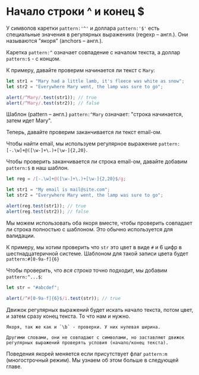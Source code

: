 # Начало строки ^ и конец $

У символов каретки `pattern:'^'` и доллара `pattern:'$'` есть специальные значения в регулярных выражениях (regexp – англ.). Они называются "якоря" (anchors  – англ.).


Каретка `pattern:^` означает совпадение с началом текста, а доллар `pattern:$` - с концом.

К примеру, давайте проверим начинается ли текст с `Mary`:

```js run
let str1 = "Mary had a little lamb, it's fleece was white as snow";
let str2 = "Everywhere Mary went, the lamp was sure to go";

alert(/^Mary/.test(str1)); // true
alert(/^Mary/.test(str2)); // false
```

Шаблон (pattern  – англ.) `pattern:^Mary` означает: "строка начинается, затем идет Mary".

Теперь, давайте проверим заканчивается ли текст email-ом.

Чтобы найти email, мы используем регулярное выражение `pattern:[-.\w]+@([\w-]+\.)+[\w-]{2,20}`.

Чтобы проверить заканчивается ли строка email-ом, давайте добавим `pattern:$` в наш шаблон.

```js run
let reg = /[-.\w]+@([\w-]+\.)+[\w-]{2,20}$/g;

let str1 = "My email is mail@site.com";
let str2 = "Everywhere Mary went, the lamp was sure to go";

alert(reg.test(str1)); // true
alert(reg.test(str2)); // false
```

Мы можем использовать оба якоря вместе, чтобы проверить совпадает ли строка полностью с шаблоном. Это обычно используется для валидации.

К примеру, мы хотим проверить что `str` это цвет в виде `#` и 6 цифр в шестнадцатеричной системе. Шаблоном для такой записи цвета будет `pattern:#[0-9a-f]{6}`

Чтобы проверить, что _вся строка_ точно подходит, мы добавим `pattern:^...$`:


```js run
let str = "#abcdef";

alert(/^#[0-9a-f]{6}$/i.test(str)); // true
```

Движок регулярных выражений будет искать начало текста, потом цвет, и затем сразу конец текста. То что нам и нужно.

```smart header="У якорей нулевая длина"
Якоря, так же как и `\b` - проверки. У них нулевая ширина.

Другими словами, они не совпадают с символами, но заставляют движок регулярных выражений проверять условия (начало/конец текста).
```

Поведения якорей меняется если присутствует флаг `pattern:m` (многострочный режим). Мы узнаем об этом больше в следующей главе.

<!--

Начало строки ^ и конец $
Знак каретки '^' и доллара '$' имеют в регулярном выражении особый смысл. Их называют «якорями» (anchor – англ.).

Каретка ^ совпадает в начале текста, а доллар $ – в конце.

Якоря являются не символами, а проверками.

До этого мы говорили о регулярных выражениях, которые ищут один или несколько символов. Если совпадение есть – эти символы включаются в результат.

А якоря – не такие. Когда поиск ходит до якоря – он проверяет, есть ли соответствие, если есть – продолжает идти по шаблону, не прибавляя ничего к результату.

Каретку ^ обычно используют, чтобы указать, что регулярное выражение необходимо проверить именно с начала текста.

Например, без каретки найдёт все числа:

 var str = '100500 попугаев съели 500100 бананов!';
alert( str.match(/\d+/ig) ); // 100500, 500100 (нашло все числа)
А с кареткой – только первое:



var str = '100500 попугаев съели 500100 бананов!';
alert( str.match(/^\d+/ig) ); // 100500 (только в начале строки)
Знак доллара $ используют, чтобы указать, что паттерн должен заканчиваться в конце текста.

Аналогичный пример с долларом для поиска числа в конце:

 var str = '100500 попугаев съели 500100';
alert( str.match(/\d+$/ig) ); // 500100
Оба якоря используют одновременно, если требуется, чтобы шаблон охватывал текст с начала и до конца. Обычно это требуется при валидации.

Например, мы хотим проверить, что в переменной num хранится именно десятичная дробь.

Ей соответствует регэксп \d+\.\d+. Но простой поиск найдёт дробь в любом тексте:

 var num = "ля-ля 12.34";
alert( num.match(/\d+\.\d+/ig) ); // 12.34
Наша же задача – проверить, что num целиком соответствует паттерну \d+\.\d+.

Для этого обернём шаблон в якоря ^...$:

 var num = "ля-ля 12.34";
alert( num.match(/^\d+\.\d+$/ig) ); // null, не дробь

var num = "12.34";
alert( num.match(/^\d+\.\d+$/ig) ); // 12.34, дробь!
Теперь поиск ищет начало текста, за которым идёт число, затем точка, ещё число и конец текста. Это как раз то, что нужно.

Задачи
Регэксп ^$
Предложите строку, которая подойдёт под регулярное выражение ^$.

решение
Проверьте MAC-адрес
MAC-адрес сетевого интерфейса состоит из шести двузначных шестнадцатеричных чисел, разделённых двоеточием.

Например: '01:32:54:67:89:AB'.

Напишите регулярное выражение, которое по строке проверяет, является ли она корректным MAC-адресом.

Использование:

var re = ваш регэксп

alert( re.test('01:32:54:67:89:AB') ); // true

alert( re.test('0132546789AB') ); // false (нет двоеточий)

alert( re.test('01:32:54:67:89') ); // false (5 чисел, а не 6)

alert( re.test('01:32:54:67:89:ZZ') ) // false (ZZ в конце)
решение
--->
